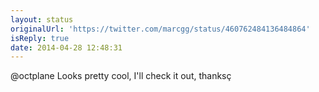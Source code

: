 ```yaml
---
layout: status
originalUrl: 'https://twitter.com/marcgg/status/460762484136484864'
isReply: true
date: 2014-04-28 12:48:31
---
```


@octplane Looks pretty cool, I'll check it out, thanksç
